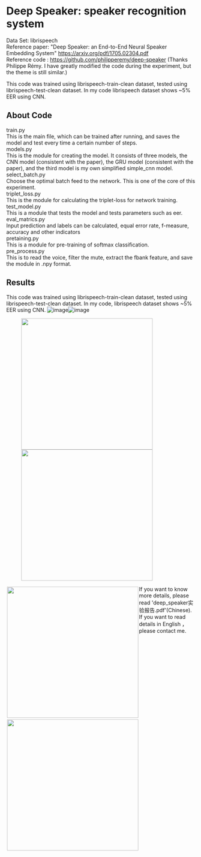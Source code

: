 #  Deep Speaker: speaker recognition system

Data Set: librispeech  
Reference paper: "Deep Speaker: an End-to-End Neural Speaker Embedding System" https://arxiv.org/pdf/1705.02304.pdf  
Reference code : https://github.com/philipperemy/deep-speaker (Thanks Philippe Rémy. I have greatly modified the code during the experiment, but the theme is still similar.)  
  
This code was trained using librispeech-train-clean dataset, tested using librispeech-test-clean dataset. In my code librispeech dataset shows ~5% EER using CNN.   
  
## About Code
train.py  
This is the main file, which can be trained after running, and saves the model and test every time a certain number of steps.  
models.py  
This is the module for creating the model. It consists of three models, the CNN model (consistent with the paper), the GRU model (consistent with the paper), and the third model is my own simplified simple_cnn model.  
select_batch.py  
Choose the optimal batch feed to the network. This is one of the core of this experiment.   
triplet_loss.py  
This is the module for calculating the triplet-loss for network training.  
test_model.py  
This is a module that tests the model and tests parameters such as eer.   
eval_matrics.py  
Input prediction and labels can be calculated, equal error rate, f-measure, accuracy and other indicators  
pretaining.py  
This is a module for pre-training of softmax classification.  
pre_process.py  
This is to read the voice, filter the mute, extract the fbank feature, and save the module in .npy format.  
  
## Results  
This code was trained using librispeech-train-clean dataset, tested using librispeech-test-clean dataset. In my code, librispeech dataset shows ~5% EER using CNN. 
![image](https://github.com/Walleclipse/Deep_Speaker-speaker_recognition_system/raw/master/demo/loss.png)![image](https://github.com/Walleclipse/Deep_Speaker-speaker_recognition_system/raw/master/demo/loss.png)

  
 <figure class="half">
    <img src="https://github.com/Walleclipse/Deep_Speaker-speaker_recognition_system/raw/master/demo/loss.png" width="350"><img src="https://github.com/Walleclipse/Deep_Speaker-speaker_recognition_system/raw/master/demo/loss.png" width="350">
</figure>
  
<div style="float:left;border:solid 1px 000;margin:2px;"><img src="https://github.com/Walleclipse/Deep_Speaker-speaker_recognition_system/raw/master/demo/loss.png"  width="350" ></div>
<div style="float:left;border:solid 1px 000;margin:2px;"><img src="https://github.com/Walleclipse/Deep_Speaker-speaker_recognition_system/raw/master/demo/loss.png" width="350" ></div>  
    
  If you want to know more details, please read 'deep_speaker实验报告.pdf'(Chinese). If you want to read details in English ，please contact me.  
